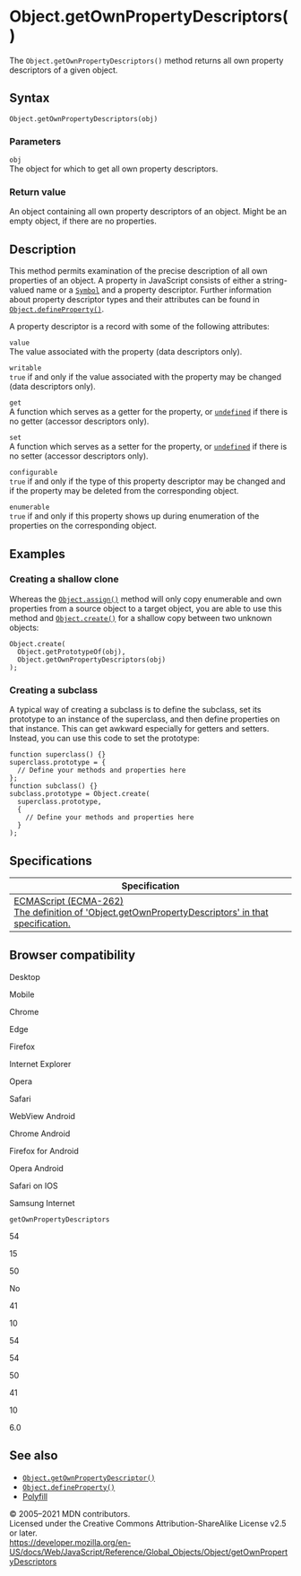Object.getOwnPropertyDescriptors()
==================================

The `Object.getOwnPropertyDescriptors()` method returns all own property descriptors of a given object.

Syntax
------

    Object.getOwnPropertyDescriptors(obj)

### Parameters

`obj`  
The object for which to get all own property descriptors.

### Return value

An object containing all own property descriptors of an object. Might be an empty object, if there are no properties.

Description
-----------

This method permits examination of the precise description of all own properties of an object. A property in JavaScript consists of either a string-valued name or a [`Symbol`](../symbol) and a property descriptor. Further information about property descriptor types and their attributes can be found in [`Object.defineProperty()`](defineproperty).

A property descriptor is a record with some of the following attributes:

`value`  
The value associated with the property (data descriptors only).

`writable`  
`true` if and only if the value associated with the property may be changed (data descriptors only).

`get`  
A function which serves as a getter for the property, or [`undefined`](../undefined) if there is no getter (accessor descriptors only).

`set`  
A function which serves as a setter for the property, or [`undefined`](../undefined) if there is no setter (accessor descriptors only).

`configurable`  
`true` if and only if the type of this property descriptor may be changed and if the property may be deleted from the corresponding object.

`enumerable`  
`true` if and only if this property shows up during enumeration of the properties on the corresponding object.

Examples
--------

### Creating a shallow clone

Whereas the [`Object.assign()`](assign) method will only copy enumerable and own properties from a source object to a target object, you are able to use this method and [`Object.create()`](create) for a shallow copy between two unknown objects:

    Object.create(
      Object.getPrototypeOf(obj),
      Object.getOwnPropertyDescriptors(obj)
    );

### Creating a subclass

A typical way of creating a subclass is to define the subclass, set its prototype to an instance of the superclass, and then define properties on that instance. This can get awkward especially for getters and setters. Instead, you can use this code to set the prototype:

    function superclass() {}
    superclass.prototype = {
      // Define your methods and properties here
    };
    function subclass() {}
    subclass.prototype = Object.create(
      superclass.prototype,
      {
        // Define your methods and properties here
      }
    );

Specifications
--------------

<table><thead><tr class="header"><th>Specification</th></tr></thead><tbody><tr class="odd"><td><a href="https://tc39.es/ecma262/#sec-object.getownpropertydescriptors">ECMAScript (ECMA-262)<br />
<span class="small">The definition of 'Object.getOwnPropertyDescriptors' in that specification.</span></a></td></tr></tbody></table>

Browser compatibility
---------------------

Desktop

Mobile

Chrome

Edge

Firefox

Internet Explorer

Opera

Safari

WebView Android

Chrome Android

Firefox for Android

Opera Android

Safari on IOS

Samsung Internet

`getOwnPropertyDescriptors`

54

15

50

No

41

10

54

54

50

41

10

6.0

See also
--------

-   [`Object.getOwnPropertyDescriptor()`](getownpropertydescriptor)
-   [`Object.defineProperty()`](defineproperty)
-   [Polyfill](https://github.com/tc39/proposal-object-getownpropertydescriptors)

© 2005–2021 MDN contributors.  
Licensed under the Creative Commons Attribution-ShareAlike License v2.5 or later.  
<a href="https://developer.mozilla.org/en-US/docs/Web/JavaScript/Reference/Global_Objects/Object/getOwnPropertyDescriptors" class="_attribution-link">https://developer.mozilla.org/en-US/docs/Web/JavaScript/Reference/Global_Objects/Object/getOwnPropertyDescriptors</a>

